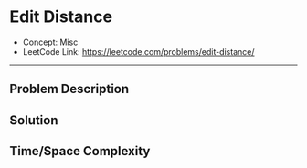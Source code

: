 # Edit Distance

- Concept: Misc
- LeetCode Link: https://leetcode.com/problems/edit-distance/

---

## Problem Description

## Solution

## Time/Space Complexity


